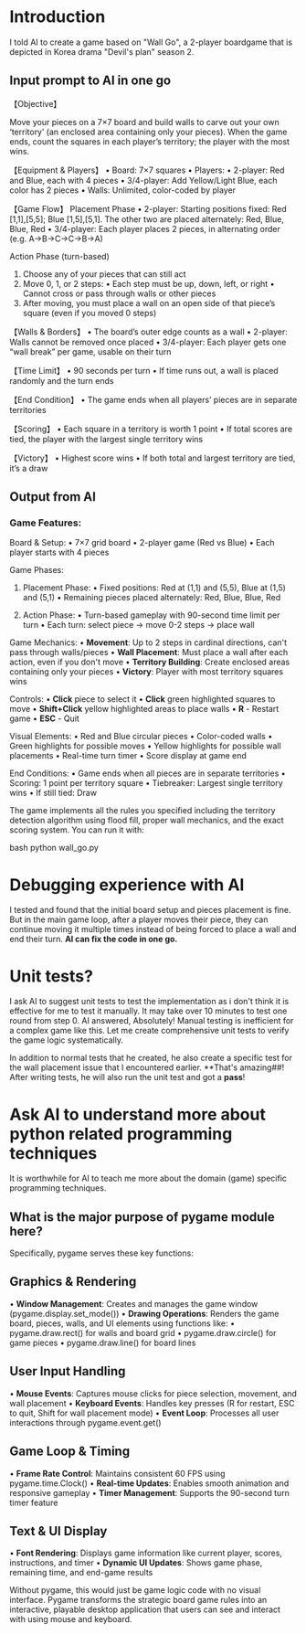 # Introduction
I told AI to create a game based on "Wall Go", a 2-player boardgame that is depicted in Korea drama "Devil's plan" season 2.

## Input prompt to AI in one go
【Objective】

Move your pieces on a 7×7 board and build walls to carve out your own ‘territory’ (an enclosed area containing only your pieces). When the game ends, count the squares in each player’s territory; the player with the most wins.

【Equipment & Players】
 • Board: 7×7 squares
 • Players:
   • 2-player: Red and Blue, each with 4 pieces
   • 3/4-player: Add Yellow/Light Blue, each color has 2 pieces
 • Walls: Unlimited, color-coded by player

【Game Flow】
Placement Phase
 • 2-player: Starting positions fixed: Red [1,1],[5,5]; Blue [1,5],[5,1]. The other two are placed alternately: Red, Blue, Blue, Red
 • 3/4-player: Each player places 2 pieces, in alternating order (e.g. A→B→C→C→B→A)

Action Phase (turn-based)
 1. Choose any of your pieces that can still act
 2. Move 0, 1, or 2 steps:
   • Each step must be up, down, left, or right
   • Cannot cross or pass through walls or other pieces
 3. After moving, you must place a wall on an open side of that piece’s square (even if you moved 0 steps)

【Walls & Borders】
 • The board’s outer edge counts as a wall
 • 2-player: Walls cannot be removed once placed
 • 3/4-player: Each player gets one “wall break” per game, usable on their turn

【Time Limit】
 • 90 seconds per turn
 • If time runs out, a wall is placed randomly and the turn ends

【End Condition】
 • The game ends when all players’ pieces are in separate territories

【Scoring】
 • Each square in a territory is worth 1 point
 • If total scores are tied, the player with the largest single territory wins

【Victory】
 • Highest score wins
 • If both total and largest territory are tied, it’s a draw
 
## Output from AI
### Game Features:

Board & Setup:
• 7×7 grid board
• 2-player game (Red vs Blue)
• Each player starts with 4 pieces

Game Phases:
1. Placement Phase:
   • Fixed positions: Red at (1,1) and (5,5), Blue at (1,5) and (5,1)
   • Remaining pieces placed alternately: Red, Blue, Blue, Red

2. Action Phase:
   • Turn-based gameplay with 90-second time limit per turn
   • Each turn: select piece → move 0-2 steps → place wall

Game Mechanics:
• **Movement**: Up to 2 steps in cardinal directions, can't pass through walls/pieces
• **Wall Placement**: Must place a wall after each action, even if you don't move
• **Territory Building**: Create enclosed areas containing only your pieces
• **Victory**: Player with most territory squares wins

Controls:
• **Click** piece to select it
• **Click** green highlighted squares to move
• **Shift+Click** yellow highlighted areas to place walls
• **R** - Restart game
• **ESC** - Quit

Visual Elements:
• Red and Blue circular pieces
• Color-coded walls
• Green highlights for possible moves
• Yellow highlights for possible wall placements
• Real-time turn timer
• Score display at game end

End Conditions:
• Game ends when all pieces are in separate territories
• Scoring: 1 point per territory square
• Tiebreaker: Largest single territory wins
• If still tied: Draw

The game implements all the rules you specified including the territory detection algorithm using flood fill, proper
wall mechanics, and the exact scoring system. You can run it with:

bash
python wall_go.py

# Debugging experience with AI

I tested and found that the initial board setup and pieces placement is fine. But in the main game loop, after a player moves their piece, they can continue moving
it multiple times instead of being forced to place a wall and end their turn. **AI can fix the code in one go.**

# Unit tests?
I ask AI to suggest unit tests to test the implementation as i don't think it is effective for me to test it manually. It may take over 10 minutes to test one round from step 0. AI answered, 
Absolutely! Manual testing is inefficient for a complex game like this. Let me create comprehensive unit tests to verify the game
logic systematically.

In addition to normal tests that he created, he also create a specific test for the wall placement issue that I encountered earlier. **That's amazing##! After writing tests, he will also run the unit test and got a **pass**!

# Ask AI to understand more about python related programming techniques
It is worthwhile for AI to teach me more about the domain (game) specific programming techniques.

## What is the major purpose of pygame module here?

Specifically, pygame serves these key functions:

## Graphics & Rendering
• **Window Management**: Creates and manages the game window (pygame.display.set_mode())
• **Drawing Operations**: Renders the game board, pieces, walls, and UI elements using functions like:
  • pygame.draw.rect() for walls and board grid
  • pygame.draw.circle() for game pieces
  • pygame.draw.line() for board lines

## User Input Handling
• **Mouse Events**: Captures mouse clicks for piece selection, movement, and wall placement
• **Keyboard Events**: Handles key presses (R for restart, ESC to quit, Shift for wall placement mode)
• **Event Loop**: Processes all user interactions through pygame.event.get()

## Game Loop & Timing
• **Frame Rate Control**: Maintains consistent 60 FPS using pygame.time.Clock()
• **Real-time Updates**: Enables smooth animation and responsive gameplay
• **Timer Management**: Supports the 90-second turn timer feature

## Text & UI Display
• **Font Rendering**: Displays game information like current player, scores, instructions, and timer
• **Dynamic UI Updates**: Shows game phase, remaining time, and end-game results

Without pygame, this would just be game logic code with no visual interface. Pygame transforms the strategic board game rules into an
interactive, playable desktop application that users can see and interact with using mouse and keyboard.
